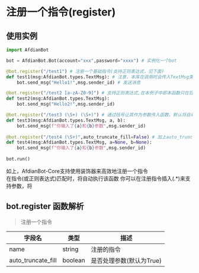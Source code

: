 # 注册一个指令(register)
## 使用实例
```python
import AfdianBot

bot = AfdianBot.Bot(account="xxx",password="xxxx") # 实例化一个bot

@bot.register("/test1") # 注册一个基础指令(支持正则表达式，见下面)
def test1(msg:AfdianBot.types.TextMsg): # 注意，本库在调用时会传入TextMsg类型的消息对象(一些情况除外)!
    bot.send_msg("Hello1!",msg.sender_id) # 发送消息

@bot.register("/test2 [a-zA-Z0-9]") # 支持正则表达式,在本例子中即本函数只在后面一项为纯字母+数字时才执行
def test2(msg:AfdianBot.types.TextMsg):
    bot.send_msg("Hello2!",msg.sender_id)

@bot.register("/test3 (\S+) (\S+)") # 通过括号让其作为参数传入函数，默认将自动对过多/过少参数处理(取舍/填充)
def test3(msg:AfdianBot.types.TextMsg, a, b): 
    bot.send_msg(f"你输入了{a}和{b}参数",msg.sender_id)
    
@bot.register("/test4 (\S+)",auto_truncate_fill=False) # 加上auto_truncate_fill为False可以取消对参数的处理
def test4(msg:AfdianBot.types.TextMsg, a=None, b=None):
    bot.send_msg(f"你输入了{a}和{b}参数",msg.sender_id)
    
bot.run()
```  
如上，AfdianBot-Core支持使用装饰器来高效地注册一个指令  
在指令(或正则表达式)匹配时，将自动执行该函数
你可以在注册指令插入(.*)来支持参数，将

## bot.register 函数解析

> 注册一个指令

| 字段名                | 类型      | 描述              |
|--------------------|---------|-----------------|
| name               | string  | 注册的指令           |
| auto_truncate_fill | boolean | 是否处理参数(默认为True) |
